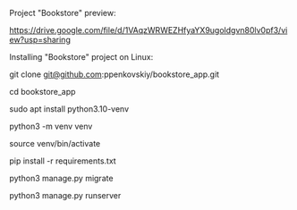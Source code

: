 Project "Bookstore" preview:

https://drive.google.com/file/d/1VAqzWRWEZHfyaYX9ugoldgvn80lv0pf3/view?usp=sharing

Installing "Bookstore" project on Linux:

git clone git@github.com:ppenkovskiy/bookstore_app.git

cd bookstore_app

sudo apt install python3.10-venv

python3 -m venv venv

source venv/bin/activate

pip install -r requirements.txt

python3 manage.py migrate

python3 manage.py runserver
